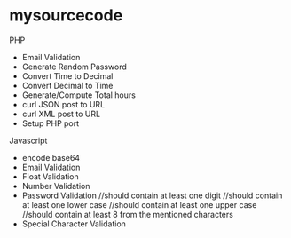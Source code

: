 mysourcecode
============

PHP

 - Email Validation
 - Generate Random Password
 - Convert Time to Decimal
 - Convert Decimal to Time
 - Generate/Compute Total hours
 - curl JSON post to URL
 - curl XML post to URL
 - Setup PHP port
 
Javascript

 - encode base64
 - Email Validation
 - Float Validation
 - Number Validation
 - Password Validation
    //should contain at least one digit
    //should contain at least one lower case
    //should contain at least one upper case
    //should contain at least 8 from the mentioned characters
 - Special Character Validation
